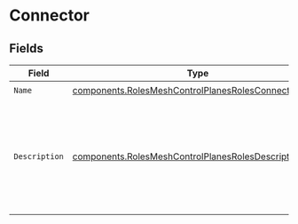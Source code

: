 # Connector


## Fields

| Field                                                                                                                      | Type                                                                                                                       | Required                                                                                                                   | Description                                                                                                                | Example                                                                                                                    |
| -------------------------------------------------------------------------------------------------------------------------- | -------------------------------------------------------------------------------------------------------------------------- | -------------------------------------------------------------------------------------------------------------------------- | -------------------------------------------------------------------------------------------------------------------------- | -------------------------------------------------------------------------------------------------------------------------- |
| `Name`                                                                                                                     | [components.RolesMeshControlPlanesRolesConnectorName](../../models/components/rolesmeshcontrolplanesrolesconnectorname.md) | :heavy_check_mark:                                                                                                         | N/A                                                                                                                        |                                                                                                                            |
| `Description`                                                                                                              | [components.RolesMeshControlPlanesRolesDescription](../../models/components/rolesmeshcontrolplanesrolesdescription.md)     | :heavy_check_mark:                                                                                                         | N/A                                                                                                                        | This role grants a mesh zone to connect to the mesh control plane in Konnect.                                              |